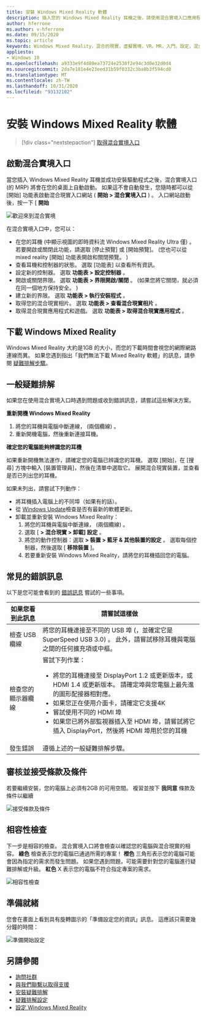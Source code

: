 ```yaml
---
title: 安裝 Windows Mixed Reality 軟體
description: 插入您的 Windows Mixed Reality 耳機之後，請使用混合實境入口應用程式來開始及下載 Windows Mixed Reality 功能。
author: hferrone
ms.author: v-hferrone
ms.date: 09/15/2020
ms.topic: article
keywords: Windows Mixed Reality，混合的現實，虛擬實境，VR，MR，入門，設定，混合實境入口
appliesto:
- Windows 10
ms.openlocfilehash: a9333e9f4d80ea73724e2530f2e94c3d0e32d0d4
ms.sourcegitcommit: 2da7e181e4e23eed31b59f0332c3ba8b3f594cd0
ms.translationtype: MT
ms.contentlocale: zh-TW
ms.lasthandoff: 10/31/2020
ms.locfileid: "93132102"
---
```

# <a name="install-windows-mixed-reality-software"></a>安裝 Windows Mixed Reality 軟體

> [!div class="nextstepaction"]
> [取得混合實境入口](https://www.microsoft.com/p/mixed-reality-portal/9ng1h8b3zc7m?activetab=pivot:overviewtab)

## <a name="launch-mixed-reality-portal"></a>啟動混合實境入口

當您插入 Windows Mixed Reality 耳機並成功安裝驅動程式之後，混合實境入口 (的 MRP) 將會在您的桌面上自動啟動。 如果這不會自動發生，您隨時都可以從 [開始] 功能表啟動混合現實入口網站 ( **開始 > 混合實境入口** ) 。 入口網站啟動後，按一下 [ **開始**

![歡迎來到混合實境](images/1050px-mixedrealityportal.png)

在混合實境入口中，您可以：

* 在您的耳機 (中顯示視圖的即時資料流 Windows Mixed Reality Ultra 僅) 。 若要開啟或關閉此功能，請選取 [停止預覽] 或 [開始預覽]。  (您也可以從 mixed reality [開始] 功能表開啟和關閉預覽。 ) 
* 查看耳機和控制器的狀態。 選取 [功能表] 以查看所有資訊。
* 設定新的控制器。 選取 **功能表 > 設定控制器** 。
* 開啟或關閉界限。 選取 **功能表 > 界限開啟/關閉** 。  (如果您將它關閉，就必須在同一個地方保持安全。 ) 
* 建立新的界限。 選取 **功能表 > 執行安裝程式** 。
* 取得您的混合現實相片。 選取 **功能表 > 查看混合現實相片** 。
* 取得混合現實應用程式和遊戲。 選取 **功能表 > 取得混合現實應用程式** 。

## <a name="download-windows-mixed-reality"></a>下載 Windows Mixed Reality

Windows Mixed Reality 大約是1GB 的大小，而您的下載時間會視您的網際網路連線而異。 如果您遇到指出「我們無法下載 Mixed Reality 軟體」的訊息，請參閱 [疑難排解步驟](installation_errors.md#we-couldnt-download-the-mixed-reality-software-or-hang-tight-while-we-do-some-downloading)。

## <a name="general-troubleshooting"></a>一般疑難排解

如果您在使用混合實境入口時遇到問題或收到錯誤訊息，請嘗試這些解決方案。

**重新開機 Windows Mixed Reality**

1. 將您的耳機與電腦中斷連線， (兩個纜線) 。
2. 重新開機電腦，然後重新連接耳機。

**確定您的電腦能夠辨識您的耳機**

如果重新開機無法運作，請確定您的電腦已辨識您的耳機。 選取 [開始]，在 [搜尋] 方塊中輸入 [裝置管理員]，然後在清單中選取它。 展開混合現實裝置，並查看是否已列出您的耳機。

如果未列出，請嘗試下列動作：

* 將耳機插入電腦上的不同埠（如果有的話）。
* 從 [Windows Update](https://support.microsoft.com/help/12373)檢查是否有最新的軟體更新。
* 卸載並重新安裝 Windows Mixed Reality：
    1. 將您的耳機與電腦中斷連線， (兩個纜線) 。
    2. 選取 [ **> 混合現實 > 卸載] 設定** 。
    3. 將您的動作控制器：選取 **> 裝置 > 藍牙 & 其他裝置的設定** 。 選取每個控制器，然後選取 [ **移除裝置** ]。
    4. 若要重新安裝 Windows Mixed Reality，請將您的耳機插回您的電腦。

## <a name="common-error-messages"></a>常見的錯誤訊息

以下是您可能會看到的 [錯誤訊息](error-codes.md) 嘗試的一些事項。

| 如果您看到此訊息 | 請嘗試這樣做 |
| --- | --- |
| 檢查 USB 纜線 | 將您的耳機連接至不同的 USB 埠 (，並確定它是 SuperSpeed USB 3.0) 。 此外，請嘗試移除耳機與電腦之間的任何擴充項或中樞。 |
| 檢查您的顯示器纜線 | 嘗試下列作業： <ul><li>將您的耳機連接至 DisplayPort 1.2 或更新版本，或 HDMI 1.4 或更新版本。 請確定埠與您電腦上最先進的圖形配接器相對應。</li><li>如果您正在使用介面卡，請確定它支援4K</li><li>嘗試使用不同的 HDMI 埠</li><li>如果您已將外部監視器插入至 HDMI 埠，請嘗試將它插入 DisplayPort，然後將 HDMI 埠用於您的耳機</li></ul> |
| 發生錯誤 | 遵循上述的一般疑難排解步驟。 |

## <a name="review-and-accept-terms-and-conditions"></a>審核並接受條款及條件

若要繼續安裝，您的電腦上必須有2GB 的可用空間。 複習並按下 **我同意** 條款及條件以繼續

![接受條款及條件](images/1050px-mixedrealityportalpage2.png)

## <a name="compatibility-check"></a>相容性檢查

下一步是相容的檢查。 混合實境入口將會檢查以確認您的電腦與混合現實的相容。 **綠色** 檢查表示您的電腦已通過所需的專案！ **橙色** 三角形表示您的電腦可能會因為指定的需求而發生問題。 如果您遇到問題，可能需要針對您的電腦進行疑難排解或升級。 **紅色** X 表示您的電腦不符合指定專案的需求。

![相容性檢查](images/1050px-compatcheck.png)

## <a name="getting-ready"></a>準備就緒

您會在畫面上看到具有旋轉圖示的「準備設定您的資訊」訊息。 這應該只需要幾分鐘的時間：

![準備開始設定](images/1050px-gettingsetup.png)

## <a name="see-also"></a>另請參閱

* [詢問社群](https://answers.microsoft.com)
* [與我們聯繫以取得支援](https://support.microsoft.com/contactus/)
* [安裝疑難排解](installation_errors.md)
* [疑難排解設定](wmr-setup-faq.md)
* [設定 Windows Mixed Reality](set-up-windows-mixed-reality.md)
